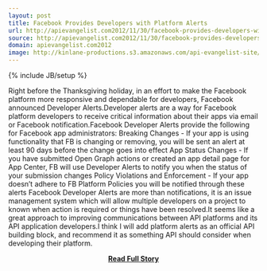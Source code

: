 ```yaml
---
layout: post
title: Facebook Provides Developers with Platform Alerts
url: http://apievangelist.com2012/11/30/facebook-provides-developers-with-platform-alerts/
source: http://apievangelist.com2012/11/30/facebook-provides-developers-with-platform-alerts/
domain: apievangelist.com2012
image: http://kinlane-productions.s3.amazonaws.com/api-evangelist-site/blog/facebook-dev-alerts.png
---
```

{% include JB/setup %}<p>Right before the Thanksgiving holiday, in an effort to make the Facebook platform more responsive and dependable for developers, Facebook announced Developer Alerts.Developer alerts are a way for Facebook platform developers to receive critical information about their apps via email or Facebook notification.Facebook Developer Alerts provide the following for Facebook app administrators: Breaking Changes - If your app is using functionality that FB is changing or removing, you will be sent an alert at least 90 days before the change goes into effect App Status Changes - If you have submitted Open Graph actions or created an app detail page for App Center, FB will use Developer Alerts to notify you when the status of your submission changes Policy Violations and Enforcement - If your app doesn’t adhere to FB Platform Policies you will be notified through these alerts Facebook Developer Alerts are more than notifications, it is an issue management system which will allow multiple developers on a project to known when action is required or things have been resolved.It seems like a great approach to improving communications between API platforms and its API application developers.I think I will add platform alerts as an official API building block, and recommend it as something API should consider when developing their platform.</p>
<center><p><a href="http://apievangelist.com2012/11/30/facebook-provides-developers-with-platform-alerts/" style='padding:25px; font-sze:18px; font-weight: bold;'>Read Full Story</a></p></center>

